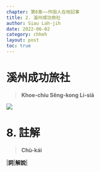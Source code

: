 ```yaml
---
chapter: 第6章——作田人在地記事
title: 2. 溪州成功旅社
author: Siau Lah-jih
date: 2022-06-02
category: chheh
layout: post
toc: true
---
```


# 溪州成功旅社
> **Khoe-chiu Sêng-kong Lí-siā**

![](../too5/24/圖.jpg)

# 8. 註解
> **Chù-kái**

|**詞**|**解說**|
